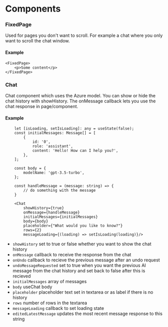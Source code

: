# Components

### FixedPage

Used for pages you don't want to scroll. For example a chat where you only want to scroll the chat window.

#### Example

```
<FixedPage>
    <p>Some content</p>
</FixedPage>
```

### Chat

Chat component which uses the Azure model. You can show or hide the chat history with showHistory. The onMessage callback lets you use the chat response in page/component. 

#### Example

```
    let [isLoading, setIsLoading]: any = useState(false);
    const initialMessages: Message[] = [
        {
            id: '0',
            role: 'assistant',
            content: 'Hello! How can I help you?',
        },
    ];

    const body = {
        modelName: 'gpt-3.5-turbo',
    };

    const handleMessage = (message: string) => {
        // do something with the message
    }

    <Chat 
        showHistory={true}
        onMessage={handleMessage}
        initialMessages={initialMessages}
        body={body}
        placeholder={"What would you like to know?"}
        rows={2}
        messageLoading={(loading) => setIsLoading(loading)}/>
```

- ```showHistory``` set to true or false whether you want to show the chat history
- ```onMessage``` callback to receive the response from the chat
- ```onUndo``` callback to recieve the previous message after an undo request
- ```undoMessageRequested``` set to true when you want the previous AI message from the chat history and set back to false after this is recieved
- ```initialMessages``` array of messages
- ```body``` useChat body
- ```placeholder``` placeholder text set in textarea or as label if there is no history
- ```rows``` number of rows in the textarea
- ```messageLoading``` callback to set loading state
- ```editedLatestMessage``` updates the most recent message response to this string
